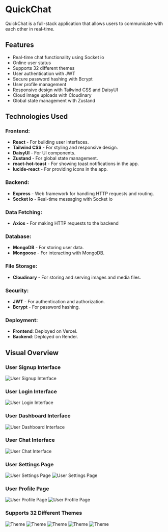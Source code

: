 # QuickChat

QuickChat is a full-stack application that allows users to communicate with each other in real-time.

## Features

- Real-time chat functionality using Socket io
- Online user status
- Supports 32 different themes
- User authentication with JWT
- Secure password hashing with Bcrypt
- User profile management
- Responsive design with Tailwind CSS and DaisyUI
- Cloud image uploads with Cloudinary
- Global state management with Zustand

## Technologies Used

### Frontend:

- **React** - For building user interfaces.
- **Tailwind CSS** - For styling and responsive design.
- **DaisyUI** - For UI components.
- **Zustand** - For global state management.
- **react-hot-toast** - For showing toast notifications in the app.
- **lucide-react** - For providing icons in the app.

### Backend:

- **Express** - Web framework for handling HTTP requests and routing.
- **Socket io** - Real-time messaging with Socket io

### Data Fetching:

- **Axios** - For making HTTP requests to the backend

### Database:

- **MongoDB** - For storing user data.
- **Mongoose** - For interacting with MongoDB.

### File Storage:

- **Cloudinary** - For storing and serving images and media files.

### Security:

- **JWT** - For authentication and authorization.
- **Bcrypt** - For password hashing.

### Deployment:

- **Frontend**: Deployed on Vercel.
- **Backend**: Deployed on Render.

## Visual Overview

### User Signup Interface
![User Signup Interface](./overview/quickchatsignup.png)

### User Login Interface
![User Login Interface](./overview/quickchatlogin.png)

### User Dashboard Interface
![User Dashboard Interface](./overview/chathomepage.png)

### User Chat Interface
![User Chat Interface](./overview/chatinterface.png)

### User Settings Page
![User Settings Page](./overview/chatsettings.png)
![User Settings Page](./overview/chatsettingstwo.png)

### User Profile Page
![User Profile Page](./overview/profilepage.png)
![User Profile Page](./overview/profilepagetwo.png)

### Supports 32 Different Themes
![Theme](./overview/themeOne.png)
![Theme](./overview/themeTwo.png)
![Theme](./overview/themeThree.png)
![Theme](./overview/themeFour.png)
![Theme](./overview/themeFive.png)

